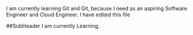 I am currently learning Git and Git, because I need as an aspiring Software Engineer and Cloud Engineer.
I have edited this file

##SubHeader
I am currently Learning.


